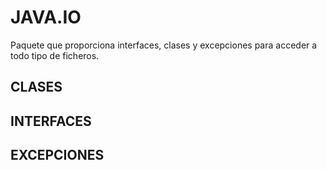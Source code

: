 # JAVA.IO
Paquete que proporciona interfaces, clases y excepciones para acceder a todo tipo de ficheros.  

## CLASES

## INTERFACES

## EXCEPCIONES

